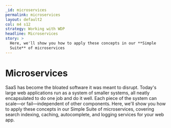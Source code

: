 ```yaml
---
_id: microservices
permalink: microservices
layout: default2
col: m4 s12
strategy: Working with WDP
headline: Microservices
story: >
  Here, we'll show you how to apply these concepts in our **Simple
  Suite** of microservices
---
```


# Microservices

SaaS has become the bloated software it was meant to disrupt. Today's
large web applications run as a system of smaller systems, all neatly encapsulated
to do one job and do it well. Each piece of the system can scale—or fail—independent
of other components. Here, we'll show you how to apply these concepts in our Simple
Suite of microservices, covering search indexing, caching, autocomplete, and logging
services for your web app.
